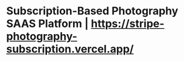 # Subscription-Based Photography SAAS Platform | https://stripe-photography-subscription.vercel.app/
